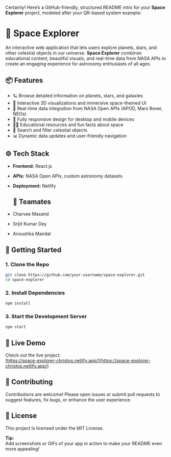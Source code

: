 Certainly! Here’s a GitHub-friendly, structured README intro for your **Space Explorer** project, modeled after your QR-based system example:

# 🌌 Space Explorer

An interactive web application that lets users explore planets, stars, and other celestial objects in our universe. **Space Explorer** combines educational content, beautiful visuals, and real-time data from NASA APIs to create an engaging experience for astronomy enthusiasts of all ages.

## 📦 Features

- 🪐 Browse detailed information on planets, stars, and galaxies
- 🌠 Interactive 3D visualizations and immersive space-themed UI
- 🚀 Real-time data integration from NASA Open APIs (APOD, Mars Rover, NEOs)
- 📱 Fully responsive design for desktop and mobile devices
- 🧑‍🚀 Educational resources and fun facts about space
- 🔎 Search and filter celestial objects
- 📊 Dynamic data updates and user-friendly navigation

## ⚙️ Tech Stack

- **Frontend:** React.js
- **APIs:** NASA Open APIs, custom astronomy datasets
- **Deployment:** Netlify

  ## 🤝 Teamates

- Charvee Masand
- Srijit Kumar Dey
- Anoushka Mandal

## 🚀 Getting Started

### 1. Clone the Repo

```bash
git clone https://github.com/your-username/space-explorer.git
cd space-explorer
```

### 2. Install Dependencies

```bash
npm install
```

### 3. Start the Development Server

```bash
npm start
```

## 🌠 Live Demo

Check out the live project:  
[https://space-explorer-christos.netlify.app/](https://space-explorer-christos.netlify.app/)

## 🤝 Contributing

Contributions are welcome! Please open issues or submit pull requests to suggest features, fix bugs, or enhance the user experience.

## 📄 License

This project is licensed under the MIT License.

**Tip:**  
Add screenshots or GIFs of your app in action to make your README even more appealing!
